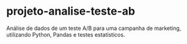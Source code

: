# projeto-analise-teste-ab
Análise de dados de um teste A/B para uma campanha de marketing, utilizando Python, Pandas e testes estatísticos.

